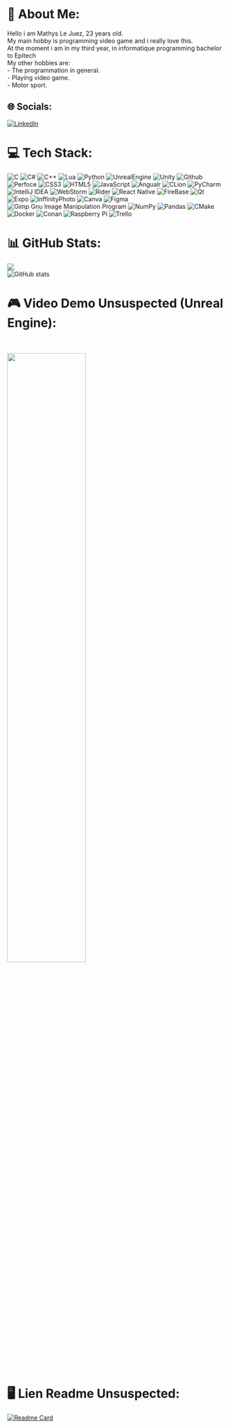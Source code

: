 # 💫 About Me:
Hello i am Mathys Le Juez, 23 years old.<br>My main hobby is programming video game and i really love this.<br>At the moment i am in my third year, in informatique programming bachelor to Epitech<br>My other hobbies are:<br>- The programmation in general.<br>- Playing video game.<br>- Motor sport.


## 🌐 Socials:
[![LinkedIn](https://img.shields.io/badge/LinkedIn-%230077B5.svg?logo=linkedin&logoColor=white)](https://linkedin.com/in/mathys-le-juez-87701b199)
# 💻 Tech Stack:
![C](https://img.shields.io/badge/c-%2300599C.svg?style=flat&logo=c&logoColor=white) ![C#](https://img.shields.io/badge/c%23-%23239120.svg?style=flat&logo=c-sharp&logoColor=white) ![C++](https://img.shields.io/badge/c++-%2300599C.svg?style=flat&logo=c%2B%2B&logoColor=white) ![Lua](https://img.shields.io/badge/lua-%232C2D72.svg?style=flat&logo=lua&logoColor=white) ![Python](https://img.shields.io/badge/python-3670A0?style=flat&logo=python&logoColor=ffdd54) ![UnrealEngine](https://img.shields.io/badge/UE-%2320232a.svg?style=flat&logo=UnrealEngine&logoColor=white) ![Unity](https://img.shields.io/badge/unity-%23F5792A.svg?style=flat&logo=Unity&logoColor=white) ![Github](https://img.shields.io/badge/Github-%2320232a.svg?style=flat&logo=Github&logoColor=white) ![Perfoce](https://img.shields.io/badge/Perforce-%23013243.svg?style=flat&logo=Perforce&logoColor=white) ![CSS3](https://img.shields.io/badge/css3-%231572B6.svg?style=flat&logo=css3&logoColor=white) ![HTML5](https://img.shields.io/badge/html5-%23E34F26.svg?style=flat&logo=html5&logoColor=white) ![JavaScript](https://img.shields.io/badge/javascript-%23323330.svg?style=flat&logo=javascript&logoColor=%23F7DF1E) ![Angualr](https://camo.githubusercontent.com/19b2457d76babe0e30066da802573508fc0c8392fb9cb58a030ae2c55fabebd6/68747470733a2f2f696d672e736869656c64732e696f2f62616467652f2d416e67756c61722d4646303030303f7374796c653d666c61742d737175617265266c6f676f3d616e67756c6172)
![CLion](https://img.shields.io/badge/CLion-%2320232a.svg?style=flat&logo=Clion&logoColor=%2361DAFB)
![PyCharm](https://img.shields.io/badge/PyCharm-%23013243.svg?style=flat&logo=PyCharm&logoColor=%white)
![IntelliJ IDEA](https://img.shields.io/badge/IntelliJ%20IDEA-%23150458.svg?style=flat&logo=IntelliJ%20IDEA&logoColor=%white)
![WebStorm](https://img.shields.io/badge/WebStorm-%23026AA7.svg?style=flat&logo=WebStorm&logoColor=%white)
![Rider](https://img.shields.io/badge/Rider-%23F5792A.svg?style=flat&logo=Rider&logoColor=%white)
![React Native](https://img.shields.io/badge/react_native-%2320232a.svg?style=flat&logo=react&logoColor=%2361DAFB) ![FireBase](https://img.shields.io/badge/FireBase-%23F5792A.svg?style=flat&logo=FireBase&logoColor=white)  ![Qt](https://img.shields.io/badge/Qt-%23217346.svg?style=flat&logo=Qt&logoColor=white) ![Expo](https://img.shields.io/badge/expo-1C1E24?style=flat&logo=expo&logoColor=#D04A37) ![InffinityPhoto](https://img.shields.io/badge/AffinityPhoto-%23150458.svg?style=flat&logo=AffinityPhoto&logoColor=white)  ![Canva](https://img.shields.io/badge/Canva-%2300C4CC.svg?style=flat&logo=Canva&logoColor=white) 	![Figma](https://img.shields.io/badge/figma-%23F24E1E.svg?style=flat&logo=figma&logoColor=white) ![Gimp Gnu Image Manipulation Program](https://img.shields.io/badge/Gimp-657D8B?style=flat&logo=gimp&logoColor=FFFFFF) ![NumPy](https://img.shields.io/badge/numpy-%23013243.svg?style=flat&logo=numpy&logoColor=white) ![Pandas](https://img.shields.io/badge/pandas-%23150458.svg?style=flat&logo=pandas&logoColor=white) ![CMake](https://img.shields.io/badge/CMake-%23008FBA.svg?style=flat&logo=cmake&logoColor=white) ![Docker](https://img.shields.io/badge/docker-%230db7ed.svg?style=flat&logo=docker&logoColor=white) ![Conan](https://img.shields.io/badge/Conan-f99CB.svg?style=flat&logo=Conan&logoColor=white) ![Raspberry Pi](https://img.shields.io/badge/-RaspberryPi-C51A4A?style=flat&logo=Raspberry-Pi) ![Trello](https://img.shields.io/badge/Trello-%23026AA7.svg?style=flat&logo=Trello&logoColor=white)

# 📊 GitHub Stats:

![](https://github-readme-streak-stats.herokuapp.com/?user=le-juez-mathys&theme=react&hide_border=true)<br/>
![GitHub stats](https://github-readme-stats.vercel.app/api?username=le-juez-mathys&show_icons=true&theme=react&hide_border=true)<br/>


# 🎮 Video Demo Unsuspected (Unreal Engine):
<br><br>
[<img src="readme.png" width="60%">](https://www.youtube.com/watch?v=2A5-clmECG4 "Demo Unsuspected")<br/>
# 🖥 Lien Readme Unsuspected:
[![Readme Card](https://github-readme-stats.vercel.app/api/pin/?username=le-juez-mathys&repo=Unsuspected)](https://github.com/le-juez-mathys/Unsuspected)



